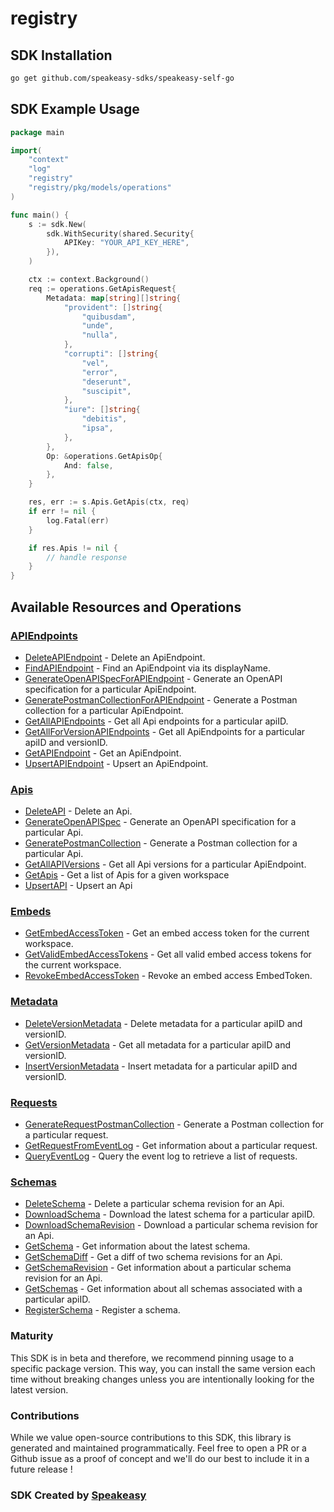 # registry

<!-- Start SDK Installation -->
## SDK Installation

```bash
go get github.com/speakeasy-sdks/speakeasy-self-go
```
<!-- End SDK Installation -->

## SDK Example Usage
<!-- Start SDK Example Usage -->
```go
package main

import(
	"context"
	"log"
	"registry"
	"registry/pkg/models/operations"
)

func main() {
    s := sdk.New(
        sdk.WithSecurity(shared.Security{
            APIKey: "YOUR_API_KEY_HERE",
        }),
    )

    ctx := context.Background()    
    req := operations.GetApisRequest{
        Metadata: map[string][]string{
            "provident": []string{
                "quibusdam",
                "unde",
                "nulla",
            },
            "corrupti": []string{
                "vel",
                "error",
                "deserunt",
                "suscipit",
            },
            "iure": []string{
                "debitis",
                "ipsa",
            },
        },
        Op: &operations.GetApisOp{
            And: false,
        },
    }

    res, err := s.Apis.GetApis(ctx, req)
    if err != nil {
        log.Fatal(err)
    }

    if res.Apis != nil {
        // handle response
    }
}
```
<!-- End SDK Example Usage -->

<!-- Start SDK Available Operations -->
## Available Resources and Operations


### [APIEndpoints](docs/apiendpoints/README.md)

* [DeleteAPIEndpoint](docs/apiendpoints/README.md#deleteapiendpoint) - Delete an ApiEndpoint.
* [FindAPIEndpoint](docs/apiendpoints/README.md#findapiendpoint) - Find an ApiEndpoint via its displayName.
* [GenerateOpenAPISpecForAPIEndpoint](docs/apiendpoints/README.md#generateopenapispecforapiendpoint) - Generate an OpenAPI specification for a particular ApiEndpoint.
* [GeneratePostmanCollectionForAPIEndpoint](docs/apiendpoints/README.md#generatepostmancollectionforapiendpoint) - Generate a Postman collection for a particular ApiEndpoint.
* [GetAllAPIEndpoints](docs/apiendpoints/README.md#getallapiendpoints) - Get all Api endpoints for a particular apiID.
* [GetAllForVersionAPIEndpoints](docs/apiendpoints/README.md#getallforversionapiendpoints) - Get all ApiEndpoints for a particular apiID and versionID.
* [GetAPIEndpoint](docs/apiendpoints/README.md#getapiendpoint) - Get an ApiEndpoint.
* [UpsertAPIEndpoint](docs/apiendpoints/README.md#upsertapiendpoint) - Upsert an ApiEndpoint.

### [Apis](docs/apis/README.md)

* [DeleteAPI](docs/apis/README.md#deleteapi) - Delete an Api.
* [GenerateOpenAPISpec](docs/apis/README.md#generateopenapispec) - Generate an OpenAPI specification for a particular Api.
* [GeneratePostmanCollection](docs/apis/README.md#generatepostmancollection) - Generate a Postman collection for a particular Api.
* [GetAllAPIVersions](docs/apis/README.md#getallapiversions) - Get all Api versions for a particular ApiEndpoint.
* [GetApis](docs/apis/README.md#getapis) - Get a list of Apis for a given workspace
* [UpsertAPI](docs/apis/README.md#upsertapi) - Upsert an Api

### [Embeds](docs/embeds/README.md)

* [GetEmbedAccessToken](docs/embeds/README.md#getembedaccesstoken) - Get an embed access token for the current workspace.
* [GetValidEmbedAccessTokens](docs/embeds/README.md#getvalidembedaccesstokens) - Get all valid embed access tokens for the current workspace.
* [RevokeEmbedAccessToken](docs/embeds/README.md#revokeembedaccesstoken) - Revoke an embed access EmbedToken.

### [Metadata](docs/metadata/README.md)

* [DeleteVersionMetadata](docs/metadata/README.md#deleteversionmetadata) - Delete metadata for a particular apiID and versionID.
* [GetVersionMetadata](docs/metadata/README.md#getversionmetadata) - Get all metadata for a particular apiID and versionID.
* [InsertVersionMetadata](docs/metadata/README.md#insertversionmetadata) - Insert metadata for a particular apiID and versionID.

### [Requests](docs/requests/README.md)

* [GenerateRequestPostmanCollection](docs/requests/README.md#generaterequestpostmancollection) - Generate a Postman collection for a particular request.
* [GetRequestFromEventLog](docs/requests/README.md#getrequestfromeventlog) - Get information about a particular request.
* [QueryEventLog](docs/requests/README.md#queryeventlog) - Query the event log to retrieve a list of requests.

### [Schemas](docs/schemas/README.md)

* [DeleteSchema](docs/schemas/README.md#deleteschema) - Delete a particular schema revision for an Api.
* [DownloadSchema](docs/schemas/README.md#downloadschema) - Download the latest schema for a particular apiID.
* [DownloadSchemaRevision](docs/schemas/README.md#downloadschemarevision) - Download a particular schema revision for an Api.
* [GetSchema](docs/schemas/README.md#getschema) - Get information about the latest schema.
* [GetSchemaDiff](docs/schemas/README.md#getschemadiff) - Get a diff of two schema revisions for an Api.
* [GetSchemaRevision](docs/schemas/README.md#getschemarevision) - Get information about a particular schema revision for an Api.
* [GetSchemas](docs/schemas/README.md#getschemas) - Get information about all schemas associated with a particular apiID.
* [RegisterSchema](docs/schemas/README.md#registerschema) - Register a schema.
<!-- End SDK Available Operations -->

### Maturity

This SDK is in beta and therefore, we recommend pinning usage to a specific package version.
This way, you can install the same version each time without breaking changes unless you are intentionally
looking for the latest version.

### Contributions

While we value open-source contributions to this SDK, this library is generated and maintained programmatically.
Feel free to open a PR or a Github issue as a proof of concept and we'll do our best to include it in a future release !

### SDK Created by [Speakeasy](https://docs.speakeasyapi.dev/docs/using-speakeasy/client-sdks)
